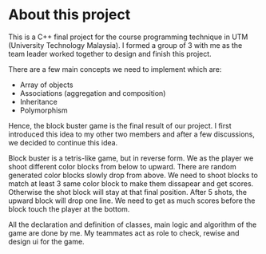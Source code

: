 # About this project
This is a C++ final project for the course programming technique in UTM (University Technology Malaysia). I formed a group of 3 with me as the team leader worked together to design and finish this project.

There are a few main concepts we need to implement which are:
- Array of objects
- Associations (aggregation and composition)
- Inheritance
- Polymorphism

Hence, the block buster game is the final result of our project. I first introduced this idea to my other two members and after a few discussions, we decided to continue this idea.

Block buster is a tetris-like game, but in reverse form. We as the player we shoot different color blocks from below to upward. There are random generated color blocks slowly drop from above. We need to shoot blocks to match at least 3 same color block to make them dissapear and get scores. Otherwise the shot block will stay at that final position. After 5 shots, the upward block will drop one line. We need to get as much scores before the block touch the player at the bottom.

All the declaration and definition of classes, main logic and algorithm of the game are done by me. My teammates act as role to check, rewise and design ui for the game.
